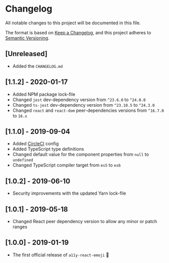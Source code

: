 # Changelog

All notable changes to this project will be documented in this file.

The format is based on [Keep a Changelog](https://keepachangelog.com/en/1.0.0/),
and this project adheres to [Semantic Versioning](https://semver.org/spec/v2.0.0.html).

## [Unreleased]

- Added the `CHANGELOG.md`

## [1.1.2] - 2020-01-17

- Added NPM package lock-file
- Changed `jest` dev-dependency version from `^23.6.0` to `^24.0.0`
- Changed `ts-jest` dev-dependency version from `^23.10.5` to `^24.3.0`
- Changed `react` and `react-dom` peer-dependencies versions from `^16.7.0` to `16.x`

## [1.1.0] - 2019-09-04

- Added [CircleCI](https://circleci.com/) config
- Added TypeScript type definitions
- Changed default value for the component properties from `null` to `undefined`
- Changed TypeScript compiler target from `es5` to `es6`

## [1.0.2] - 2019-06-10

- Security improvements with the updated Yarn lock-file

## [1.0.1] - 2019-05-18

- Changed React peer dependency version to allow any minor or patch ranges

## [1.0.0] - 2019-01-19

- The first official release of `a11y-react-emoji` 🎉
